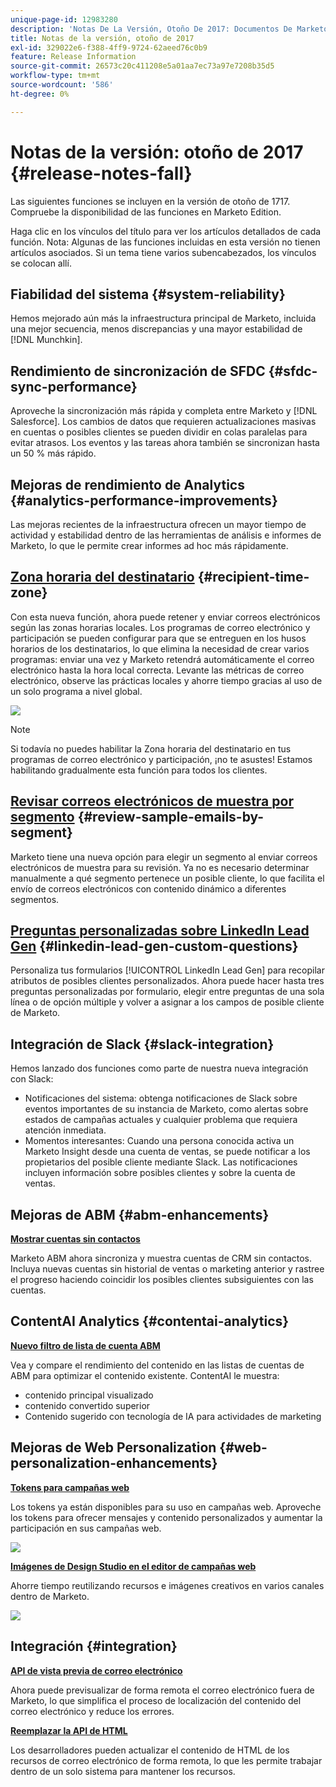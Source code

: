 ```yaml
---
unique-page-id: 12983280
description: 'Notas De La Versión, Otoño De 2017: Documentos De Marketo: Documentación Del Producto'
title: Notas de la versión, otoño de 2017
exl-id: 329022e6-f388-4ff9-9724-62aeed76c0b9
feature: Release Information
source-git-commit: 26573c20c411208e5a01aa7ec73a97e7208b35d5
workflow-type: tm+mt
source-wordcount: '586'
ht-degree: 0%

---
```


# Notas de la versión: otoño de 2017 {#release-notes-fall}

Las siguientes funciones se incluyen en la versión de otoño de 1717. Compruebe la disponibilidad de las funciones en Marketo Edition.

Haga clic en los vínculos del título para ver los artículos detallados de cada función. Nota: Algunas de las funciones incluidas en esta versión no tienen artículos asociados. Si un tema tiene varios subencabezados, los vínculos se colocan allí.

## Fiabilidad del sistema {#system-reliability}

Hemos mejorado aún más la infraestructura principal de Marketo, incluida una mejor secuencia, menos discrepancias y una mayor estabilidad de [!DNL Munchkin].

## Rendimiento de sincronización de SFDC {#sfdc-sync-performance}

Aproveche la sincronización más rápida y completa entre Marketo y [!DNL Salesforce]. Los cambios de datos que requieren actualizaciones masivas en cuentas o posibles clientes se pueden dividir en colas paralelas para evitar atrasos. Los eventos y las tareas ahora también se sincronizan hasta un 50 % más rápido.

## Mejoras de rendimiento de Analytics {#analytics-performance-improvements}

Las mejoras recientes de la infraestructura ofrecen un mayor tiempo de actividad y estabilidad dentro de las herramientas de análisis e informes de Marketo, lo que le permite crear informes ad hoc más rápidamente.

## [Zona horaria del destinatario](/help/marketo/product-docs/email-marketing/email-programs/email-program-actions/scheduling-with-recipient-time-zone/understanding-recipient-time-zone.md) {#recipient-time-zone}

Con esta nueva función, ahora puede retener y enviar correos electrónicos según las zonas horarias locales. Los programas de correo electrónico y participación se pueden configurar para que se entreguen en los husos horarios de los destinatarios, lo que elimina la necesidad de crear varios programas: enviar una vez y Marketo retendrá automáticamente el correo electrónico hasta la hora local correcta. Levante las métricas de correo electrónico, observe las prácticas locales y ahorre tiempo gracias al uso de un solo programa a nivel global.

![](assets/image2017-11-29-8-3a45-3a47.png)

>[!NOTE]
>
>Si todavía no puedes habilitar la Zona horaria del destinatario en tus programas de correo electrónico y participación, ¡no te asustes! Estamos habilitando gradualmente esta función para todos los clientes.

## [Revisar correos electrónicos de muestra por segmento](/help/marketo/product-docs/email-marketing/general/creating-an-email/send-a-sample-email.md) {#review-sample-emails-by-segment}

Marketo tiene una nueva opción para elegir un segmento al enviar correos electrónicos de muestra para su revisión. Ya no es necesario determinar manualmente a qué segmento pertenece un posible cliente, lo que facilita el envío de correos electrónicos con contenido dinámico a diferentes segmentos.

## [Preguntas personalizadas sobre LinkedIn Lead Gen](/help/marketo/product-docs/demand-generation/social/social-functions/set-up-linkedin-lead-gen-forms.md) {#linkedin-lead-gen-custom-questions}

Personaliza tus formularios [!UICONTROL LinkedIn Lead Gen] para recopilar atributos de posibles clientes personalizados. Ahora puede hacer hasta tres preguntas personalizadas por formulario, elegir entre preguntas de una sola línea o de opción múltiple y volver a asignar a los campos de posible cliente de Marketo.

## Integración de Slack {#slack-integration}

Hemos lanzado dos funciones como parte de nuestra nueva integración con Slack:

* Notificaciones del sistema: obtenga notificaciones de Slack sobre eventos importantes de su instancia de Marketo, como alertas sobre estados de campañas actuales y cualquier problema que requiera atención inmediata.
* Momentos interesantes: Cuando una persona conocida activa un Marketo Insight desde una cuenta de ventas, se puede notificar a los propietarios del posible cliente mediante Slack. Las notificaciones incluyen información sobre posibles clientes y sobre la cuenta de ventas.

## Mejoras de ABM {#abm-enhancements}

**[Mostrar cuentas sin contactos](https://docs.marketo.com/x/fKCt)**

Marketo ABM ahora sincroniza y muestra cuentas de CRM sin contactos. Incluya nuevas cuentas sin historial de ventas o marketing anterior y rastree el progreso haciendo coincidir los posibles clientes subsiguientes con las cuentas.

## ContentAI Analytics {#contentai-analytics}

**[Nuevo filtro de lista de cuenta ABM](https://docs.marketo.com/x/1BPG)**

Vea y compare el rendimiento del contenido en las listas de cuentas de ABM para optimizar el contenido existente. ContentAI le muestra:

* contenido principal visualizado
* contenido convertido superior
* Contenido sugerido con tecnología de IA para actividades de marketing

## Mejoras de Web Personalization {#web-personalization-enhancements}

**[Tokens para campañas web](/help/marketo/product-docs/web-personalization/working-with-web-campaigns/using-the-web-personalization-rich-text-editor.md)**

Los tokens ya están disponibles para su uso en campañas web. Aproveche los tokens para ofrecer mensajes y contenido personalizados y aumentar la participación en sus campañas web.

![](assets/image2017-11-16-11-3a25-3a7.png)

**[Imágenes de Design Studio en el editor de campañas web](/help/marketo/product-docs/web-personalization/working-with-web-campaigns/using-the-web-personalization-rich-text-editor.md)**

Ahorre tiempo reutilizando recursos e imágenes creativos en varios canales dentro de Marketo.

![](assets/image2017-11-16-11-3a26-3a10.png)

## Integración  {#integration}

**[API de vista previa de correo electrónico](https://experienceleague.adobe.com/en/docs/marketo-developer/marketo/email-scripting)**

Ahora puede previsualizar de forma remota el correo electrónico fuera de Marketo, lo que simplifica el proceso de localización del contenido del correo electrónico y reduce los errores.

**[Reemplazar la API de HTML](https://experienceleague.adobe.com/en/docs/marketo-developer/marketo/email-scripting)**

Los desarrolladores pueden actualizar el contenido de HTML de los recursos de correo electrónico de forma remota, lo que les permite trabajar dentro de un solo sistema para mantener los recursos.
